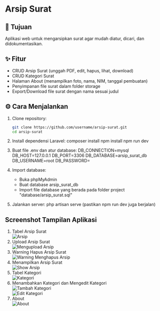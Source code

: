 # Arsip Surat

## 🎯 Tujuan
Aplikasi web untuk mengarsipkan surat agar mudah diatur, dicari, dan didokumentasikan.

## ✨ Fitur
- CRUD Arsip Surat (unggah PDF, edit, hapus, lihat, download)
- CRUD Kategori Surat
- Halaman About (menampilkan foto, nama, NIM, tanggal pembuatan)
- Penyimpanan file surat dalam folder storage
- Export/Download file surat dengan nama sesuai judul

## ⚙️ Cara Menjalankan
1. Clone repository:
   ```bash
   git clone https://github.com/username/arsip-surat.git
   cd arsip-surat

2. Install dependensi Laravel:
   composer install
   npm install 
   npm run dev

3. Buat file .env dan atur database:
   DB_CONNECTION=mysql
   DB_HOST=127.0.0.1
   DB_PORT=3306
   DB_DATABASE=arsip_surat_db
   DB_USERNAME=root
   DB_PASSWORD=

4. Import database:
   - Buka phpMyAdmin
   - Buat database arsip_surat_db
   - Import file database yang berada pada folder project "database/arsip_surat.sql"

5. Jalankan server:
   php artisan serve (pastikan npm run dev juga berjalan)

## Screenshot Tampilan Aplikasi
1. Tabel Arsip Surat<br>
![Arsip](public\images\foto_Arsip.png)<br>
2. Upload Arsip Surat<br>
![Mengupload Arsip](public\images\foto_Upload_Arsip.png)<br>
3. Warning Hapus Arsip Surat<br>
![Warning Menghapus Arsip](public\images\foto_Warning_Hapus.png)<br>
4. Menampilkan Arsip Surat<br>
![Show Arsip](public\images\foto_Show_Arsip.png)<br>
5. Tabel Kategori<br>
![Kategori](public\images\foto_Kategori.png)<br>
6. Menambahkan Kategori dan Mengedit Kategori<br>
![Tambah Kategori](public\images\foto_Tambah_Kategori.png)<br>
![Edit Kategori](public\images\foto_Edit_Kategori.png)<br>
7. About<br>
![About](public\images\foto_About.png)